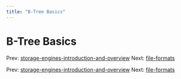 ```yaml
---
title: "B-Tree Basics"
---
```


# B-Tree Basics

Prev: [storage-engines-introduction-and-overview](storage-engines-introduction-and-overview.md)
Next: [file-formats](file-formats.md)

Prev: [storage-engines-introduction-and-overview](storage-engines-introduction-and-overview.md)
Next: [file-formats](file-formats.md)
